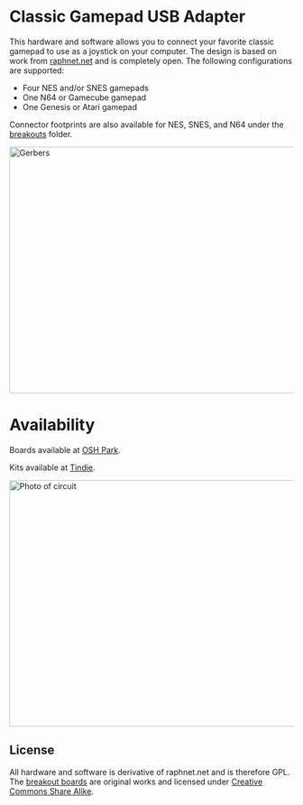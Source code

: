 # Classic Gamepad USB Adapter

This hardware and software allows you to connect your favorite classic gamepad to use as a joystick on your computer. The design is based on work from [raphnet.net](http://raphnet.net/electronique/electronique_en.php#1) and is completely open. The following configurations are supported:

- Four NES and/or SNES gamepads
- One N64 or Gamecube gamepad
- One Genesis or Atari gamepad

Connector footprints are also available for NES, SNES, and N64 under the [breakouts](./breakouts/) folder.

<img src="https://d3s5r33r268y59.cloudfront.net/0397/products/thumbs/2014-11-18T02:57:39.802Z-gerbers.png.855x570_q85_pad_rcrop.jpg" alt="Gerbers" width="655" height="437">

# Availability

Boards available at [OSH Park](https://www.oshpark.com/shared_projects/oCdHAtTx).

Kits available at [Tindie](https://www.tindie.com/products/gzip/classic-gamepad-usb-adapter/).

<img src="https://d3s5r33r268y59.cloudfront.net/0397/products/thumbs/2014-11-17T23:21:59.657Z-product.jpg.855x570_q85_pad_rcrop.jpg" alt="Photo of circuit" width="655" height="437">

## License

All hardware and software is derivative of raphnet.net and is therefore GPL. The [breakout boards](./breakouts/) are original works and licensed under [Creative Commons Share Alike](http://creativecommons.org/licenses/by-sa/4.0/).

